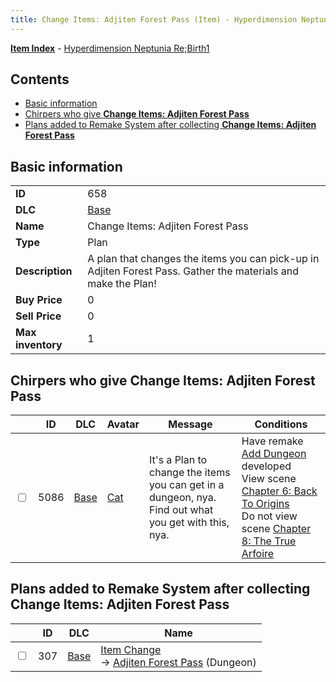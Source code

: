 ```yaml
---
title: Change Items: Adjiten Forest Pass (Item) - Hyperdimension Neptunia Re;Birth1
---
```


[**Item Index**](/neptunia/rb1/item/index.html) - [Hyperdimension Neptunia Re;Birth1](/neptunia/rb1)

## Contents

- [Basic information](#basic-information)
- [Chirpers who give **Change Items: Adjiten Forest Pass**](#chirpers-who-give-change-items-adjiten-forest-pass)
- [Plans added to Remake System after collecting **Change Items: Adjiten Forest Pass**](#plans-added-to-remake-system-after-collecting-change-items-adjiten-forest-pass)
## Basic information

|   |   |
| -- | -- |
| **ID** | 658 |
| **DLC** | [Base](/neptunia/rb1/dlc/1-base.html) |
| **Name** | Change Items: Adjiten Forest Pass |
| **Type** | Plan |
| **Description** | A plan that changes the items you can pick-up in Adjiten Forest Pass. Gather the materials and make the Plan! |
| **Buy Price** | 0 |
| **Sell Price** | 0 |
| **Max inventory** | 1 |


## Chirpers who give **Change Items: Adjiten Forest Pass**

|    | ID | DLC | Avatar | Message | Conditions |
| -- | -- | --- | ------ | ------- | ---------- |
| <input type="checkbox" id="rb1-chirper-event-1-5086" class="trackbox" /> | 5086 | [Base](/neptunia/rb1/dlc/1-base.html) | [Cat](/neptunia/rb1/undefined/1-226-cat.html) | It's a Plan to change the items you can get in a dungeon, nya.<br />Find out what you get with this, nya. | Have remake [Add Dungeon](/neptunia/rb1/remake/1-221-add-dungeon.html) developed<br />View scene [Chapter 6: Back To Origins](/neptunia/rb1/scene/1-607-chapter-6-back-to-origins.html)<br />Do not view scene [Chapter 8: The True Arfoire](/neptunia/rb1/scene/1-807-chapter-8-the-true-arfoire.html) |


## Plans added to Remake System after collecting **Change Items: Adjiten Forest Pass**

|    | ID | DLC | Name |
| -- | -- | --- | ---- |
| <input type="checkbox" id="rb1-remake-1-307" class="trackbox" /> | 307 | [Base](/neptunia/rb1/dlc/1-base.html) | [Item Change](/neptunia/rb1/remake/1-307-item-change.html)<br /> → [Adjiten Forest Pass](/neptunia/rb1/dungeon/1-117-adjiten-forest-pass.html) (Dungeon) |
